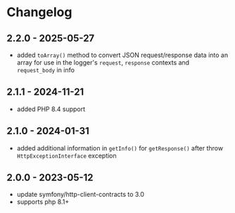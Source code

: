 # Changelog

## 2.2.0 - 2025-05-27

- added `toArray()` method to convert JSON request/response data into an array for use in the logger's `request`, `response` contexts and `request_body` in info

## 2.1.1 - 2024-11-21

- added PHP 8.4 support

## 2.1.0 - 2024-01-31

- added additional information in `getInfo()` for `getResponse()` after throw `HttpExceptionInterface` exception

## 2.0.0 - 2023-05-12

- update symfony/http-client-contracts to 3.0
- supports php 8.1+

